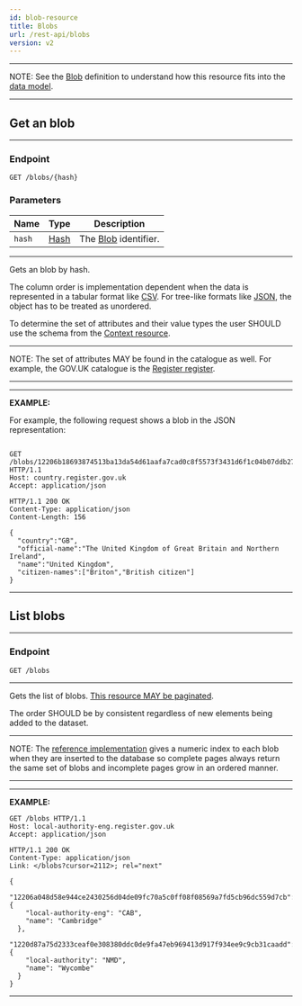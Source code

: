```yaml
---
id: blob-resource
title: Blobs
url: /rest-api/blobs
version: v2
---
```


***
NOTE: See the [Blob](/glossary/blob) definition to understand how this
resource fits into the [data model](/data-model).
***


## Get an blob

***
### Endpoint

```
GET /blobs/{hash}
```

### Parameters

|Name|Type|Description|
|-|-|-|
|`hash`|[Hash](/datatypes/hash)| The [Blob](/glossary/blob) identifier.|
***

Gets an blob by hash.

The column order is implementation dependent when the data is represented in a
tabular format like [CSV](/rest-api#csv). For tree-like formats like
[JSON](/rest-api#json), the object has to be treated as unordered.

To determine the set of attributes and their value types the user SHOULD use
the schema from the [Context resource](/rest-api/context).

***
NOTE: The set of attributes MAY be found in the catalogue as well. For example,
the GOV.UK catalogue is the [Register register](https://register.register.gov.uk).
***


***
**EXAMPLE:**

For example, the following request shows a blob in the JSON representation:

```http

GET /blobs/12206b18693874513ba13da54d61aafa7cad0c8f5573f3431d6f1c04b07ddb27d6bb HTTP/1.1
Host: country.register.gov.uk
Accept: application/json
```

```http
HTTP/1.1 200 OK
Content-Type: application/json
Content-Length: 156

{
  "country":"GB",
  "official-name":"The United Kingdom of Great Britain and Northern Ireland",
  "name":"United Kingdom",
  "citizen-names":["Briton","British citizen"]
}
```
***


## List blobs

***
### Endpoint

```
GET /blobs
```
***

Gets the list of blobs. [This resource MAY be paginated](/rest-api#collection-pagination).

The order SHOULD be by consistent regardless of new elements being added to
the dataset.

***
NOTE: The [reference implementation](/introduction#reference-implementation)
gives a numeric index to each blob when they are inserted to the database so
complete pages always return the same set of blobs and incomplete pages grow
in an ordered manner.
***

***
**EXAMPLE:**

```http
GET /blobs HTTP/1.1
Host: local-authority-eng.register.gov.uk
Accept: application/json
```

```http
HTTP/1.1 200 OK
Content-Type: application/json
Link: </blobs?cursor=2112>; rel="next"

{
  "12206a048d58e944ce2430256d04de09fc70a5c0ff08f08569a7fd5cb96dc559d7cb": {
    "local-authority-eng": "CAB",
    "name": "Cambridge"
  },
  "1220d87a75d2333ceaf0e308380ddc0de9fa47eb969413d917f934ee9c9cb31caadd": {
    "local-authority": "NMD",
    "name": "Wycombe"
  }
}
```
***
